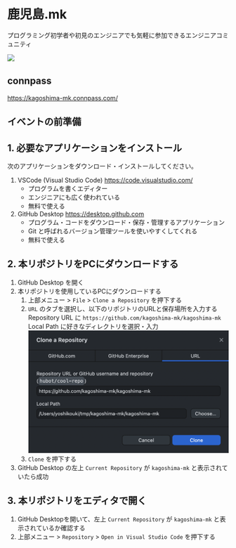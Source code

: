 # 鹿児島.mk
プログラミング初学者や初見のエンジニアでも気軽に参加できるエンジニアコミュニティ

<a href="https://kagoshima-mk.connpass.com/"><img src="https://user-images.githubusercontent.com/4569916/187633516-c33981fc-7382-496d-837a-a453942f66dc.png" width="200px" style="background: white" /></a>

## connpass

https://kagoshima-mk.connpass.com/

## イベントの前準備

## 1. 必要なアプリケーションをインストール

次のアプリケーションをダウンロード・インストールしてください。

1. VSCode (Visual Studio Code)
    https://code.visualstudio.com/
    - プログラムを書くエディター
    - エンジニアにも広く使われている
    - 無料で使える
2. GitHub Desktop
   https://desktop.github.com
   - プログラム・コードをダウンロード・保存・管理するアプリケーション
   - Git と呼ばれるバージョン管理ツールを使いやすくしてくれる
   - 無料で使える

## 2. 本リポジトリをPCにダウンロードする

1. GitHub Desktop を開く
2. 本リポジトリを使用しているPCにダウンロードする
   1. 上部メニュー > `File` > `Clone a Repository` を押下する
   2. `URL` のタブを選択し、以下のリポジトリのURLと保存場所を入力する
    Repository URL に `https://github.com/kagoshima-mk/kagoshima-mk`
    Local Path に好きなディレクトリを選択・入力
    ![](images/github-desktop-clone-repository.png)
   3. `Clone` を押下する
3. GitHub Desktop の左上 `Current Repository` が `kagoshima-mk` と表示されていたら成功

## 3. 本リポジトリをエディタで開く

1. GitHub Desktopを開いて、左上 `Current Repository` が `kagoshima-mk` と表示されているか確認する
2. 上部メニュー > `Repository` > `Open in Visual Studio Code` を押下する
